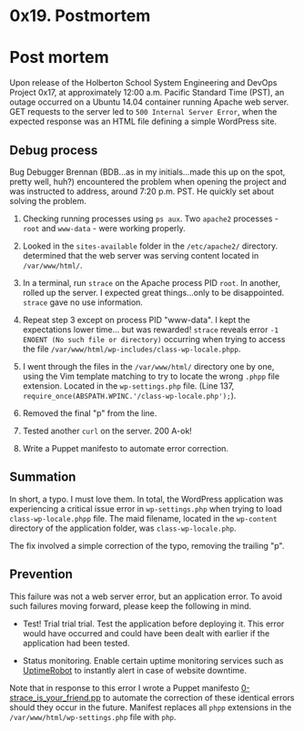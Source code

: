 # 0x19. Postmortem


# Post mortem

Upon release of the Holberton School System Engineering and DevOps Project 0x17,
at approximately 12:00 a.m. Pacific Standard Time (PST), an outage occurred on a
Ubuntu 14.04 container running Apache web server. GET requests to the server led to
`500 Internal Server Error`, when the expected response was an HTML file defining a
simple WordPress site.

## Debug process

Bug Debugger Brennan (BDB...as in my initials...made this up on the spot, pretty
well, huh?) encountered the problem when opening the project and was instructed to
address, around 7:20 p.m. PST. He quickly set about solving the problem.

1. Checking running processes using `ps aux`. Two `apache2` processes - `root` and `www-data` -
were working properly.

2. Looked in the `sites-available` folder in the `/etc/apache2/` directory. determined that
the web server was serving content located in `/var/www/html/`.

3. In a terminal, run `strace` on the Apache process PID `root`. In another, rolled up
the server. I expected great things...only to be disappointed. `strace` gave no use
information.

4. Repeat step 3 except on process PID "www-data". I kept the expectations lower
time... but was rewarded! `strace` reveals error `-1 ENOENT (No such file or directory)`
occurring when trying to access the file `/var/www/html/wp-includes/class-wp-locale.phpp`.

5. I went through the files in the `/var/www/html/` directory one by one, using the Vim template
matching to try to locate the wrong `.phpp` file extension. Located in the
`wp-settings.php` file. (Line 137, `require_once(ABSPATH.WPINC.'/class-wp-locale.php');`).

6. Removed the final "p" from the line.

7. Tested another `curl` on the server. 200 A-ok!

8. Write a Puppet manifesto to automate error correction.

## Summation

In short, a typo. I must love them. In total, the WordPress application was experiencing a critical issue
error in `wp-settings.php` when trying to load `class-wp-locale.phpp` file. The maid
filename, located in the `wp-content` directory of the application folder, was
`class-wp-locale.php`.

The fix involved a simple correction of the typo, removing the trailing "p".

## Prevention

This failure was not a web server error, but an application error. To avoid such failures
moving forward, please keep the following in mind.

* Test! Trial trial trial. Test the application before deploying it. This error would have occurred
and could have been dealt with earlier if the application had been tested.

* Status monitoring. Enable certain uptime monitoring services such as
[UptimeRobot](./https://uptimerobot.com/) to instantly alert in case of website downtime.

Note that in response to this error I wrote a Puppet manifesto
[0-strace_is_your_friend.pp](https://github.com/Boakye2/alx-system_engineering-devops/blob/master/0x17-web_stack_debugging_3/0-strace_is_your_friend.pp)
to automate the correction of these identical errors should they occur in the future. Manifest
replaces all `phpp` extensions in the `/var/www/html/wp-settings.php` file with `php`.


